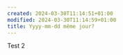 ```yaml
---
created: 2024-03-30T11:14:51+01:00
modified: 2024-03-30T11:14:59+01:00
title: Yyyy-mm-dd même jour?
---
```


Test 2
